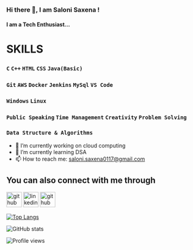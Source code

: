 ### Hi there 👋, I am Saloni Saxena !
#### I am a Tech Enthusiast...

# SKILLS

### `C` `C++` `HTML` `CSS` `Java(Basic)`
### `Git` `AWS` `Docker` `Jenkins` `MySql` `VS Code`
### `Windows` `Linux`
### `Public Speaking` `Time Management` `Creativity` `Problem Solving`
### `Data Structure & Algorithms`


- 🔭 I’m currently working on cloud computing 
- 🌱 I’m currently learning DSA
- 📫 How to reach me: saloni.saxena0117@gmail.com 

## You can also connect with me through

[<img src='https://cdn.jsdelivr.net/npm/simple-icons@3.0.1/icons/github.svg' alt='github' height='40'>](https://github.com/SaloniSaxena01) 
[<img src='https://cdn.jsdelivr.net/npm/simple-icons@3.0.1/icons/linkedin.svg' alt='linkedin' height='40'>](https://www.linkedin.com/in/saloni-saxena-964105171/)  [<img src='https://cdn.jsdelivr.net/npm/simple-icons@3.0.1/icons/twitter.svg' alt='github' height='40'>](https://twitter.com/Saloni1701) 

[![Top Langs](https://github-readme-stats.vercel.app/api/top-langs/?username=SaloniSaxena01)](https://github.com/anuraghazra/github-readme-stats)

![GitHub stats](https://github-readme-stats.vercel.app/api?username=SaloniSaxena01&show_icons=true) 

![Profile views](https://gpvc.arturio.dev/SaloniSaxena01)  
